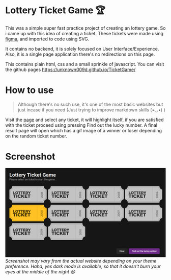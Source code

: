 # Lottery Ticket Game 🏆
This was a simple super fast practice project of creating an lottery game. So i came up with this idea of creating a ticket. These tickets were made using [figma](https://figma.com), and imported to code using SVG. 

It contains no backend, it is solely focused on User Interface/Experience. Also, it is a single page application there's no redirections on this page.

This contains plain html, css and a small sprinkle of javascript. You can visit the github pages https://unknown009d.github.io/TicketGame/

# How to use
> Although there's no such use, it's one of the most basic websites but just incase if you need (Just trying to improve markdown skills (•◡•) )

Visit the [page](https://unknown009d.github.io/TicketGame/) and select any ticket, it will highlight itself, if you are satisfied with the ticket proceed using pressing Find out the lucky number. A final result page will open which has a gif image of a winner or loser depending on the random ticket number.

# Screenshot
![Home Page](Ss.png)
_Screenshot may vary from the actual website depending on your theme preference. Haha, yes dark mode is available, so that it doesn't burn your eyes at the middle of the night 😆_
